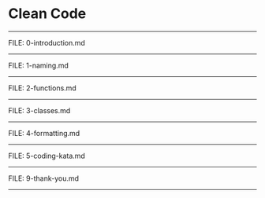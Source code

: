 Clean Code
=
---

FILE: 0-introduction.md

---

FILE: 1-naming.md

---

FILE: 2-functions.md

---

FILE: 3-classes.md

---

FILE: 4-formatting.md

---

FILE: 5-coding-kata.md

---

FILE: 9-thank-you.md

---









<style>

.no-bullets li {


  list-style: none
}
#bright {
  color: deeppink;
}

.left {
	margin: 10px 0 15px 20px;
	text-align: center;
	float: left;
	z-index:-10;
	width:48%;
	font-size: 0.85em;
	line-height: 1.5;
}

.right {
	margin: 10px 0 15px 0;
	float: right;
	text-align: center;
	z-index:-10;
	width:48%;
	font-size: 0.85em;
	line-height: 1.5;
}

#dark_back {
  background-color: rgba(0, 0, 0, 0.9);
  color: #fff;
  padding: 20px;
}

.reveal i.fabs {
    font-family: "Font Awesome 5 Brands";
    font-style: normal;
} 

.reveal i.far {
    font-family: "Font Awesome 5 Free";
    font-style: normal;
} 

</style>

<link rel="stylesheet" href="fa/css/all.min.css" />
<link rel="stylesheet" href="css/tachyons.min.css" />



